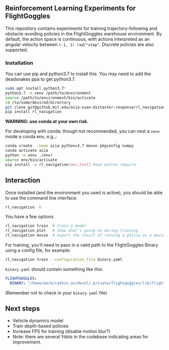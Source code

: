 ## Reinforcement Learning Experiments for FlightGoggles

This repository contains experiments for training trajectory-following and obstacle-avoiding policies in the FlightGoggles warehouse environment. By default, the action space is continuous, with actions interpreted as an angular velocity between `(-1, 1) rad/"step"`. Discrete policies are also supported.

### Installation

You can use pip and python3.7 to install this.  You may need to add the deadsnakes ppa to get python3.7.

```bash
sudo apt install python3.7*
python3.7 -m venv /path/to/environment
source /path/to/environment/bin/activate
cd /to/some/desired/directory
git clone git@github.mit.edu/aiia-suav-distaster-response/rl_navigation
pip install rl_navigation
```

**WARNING: use conda at your own risk.**

For developing with conda: though not recommended, you can nest a `venv` inside a conda env, e.g.,:

```bash
conda create --name aiia python=3.7 meson pkgconfig numpy
conda activate aiia
python -m venv ./env/
source env/bin/activate
pip install -e rl_navigation[doc,test] #see extras_require
```

## Interaction

Once installed (and the environment you used is active), you should be able to use the command line interface:

```bash
rl_navigation -h
```

You have a few options

```bash
rl_navigation train  # train a model
rl_navigation plot   # show what's going on during training
rl_navigation movie  # export the result of running a policy as a movie
```

For training, you'll need to pass in a valid path to the FlightGoggles Binary using a config file, for example:

```bash
rl_navigation train --configuration_file binary.yaml
```

`binary.yaml` should contain something like this:

```yaml
FLIGHTGOGGLES:
  BINARY: "/home/mark/catkin_ws/devel/.private/flightgoggles/lib/flightgoggles/FlightGoggles.x86_64"
```

(Remember not to check in your `binary.yaml` file)

## Next steps

* Vehicle dynamics model
* Train depth-based policies
* Increase FPS for training (disable motion blur?)
* Note: there are several `TODO`s in the codebase indicating areas for improvement.
